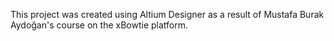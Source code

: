This project was created using Altium Designer as a result of Mustafa Burak Aydoğan's course on the xBowtie platform.
